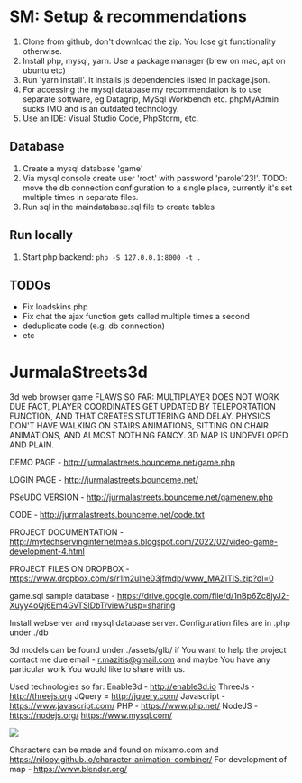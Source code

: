# SM: Setup & recommendations
1. Clone from github, don't download the zip. You lose git functionality otherwise.
2. Install php, mysql, yarn. Use a package manager (brew on mac, apt on ubuntu etc)
3. Run 'yarn install'. It installs js dependencies listed in package.json.
4. For accessing the mysql database my recommendation is to use separate software, eg Datagrip, MySql Workbench etc. phpMyAdmin sucks IMO and is an outdated technology.
5. Use an IDE: Visual Studio Code, PhpStorm, etc.

## Database
1. Create a mysql database 'game'
2. Via mysql console create user 'root' with password 'parole123!'. TODO: move the db connection configuration to a single place, currently it's set multiple times in separate files.
2. Run sql in the maindatabase.sql file to create tables

## Run locally
1. Start php backend: `php -S 127.0.0.1:8000 -t . `


## TODOs
* Fix loadskins.php
* Fix chat the ajax function gets called multiple times a second
* deduplicate code (e.g. db connection)
* etc




# JurmalaStreets3d
3d web browser game
FLAWS SO FAR: MULTIPLAYER DOES NOT WORK DUE FACT, PLAYER COORDINATES GET UPDATED BY TELEPORTATION FUNCTION, AND THAT CREATES STUTTERING AND DELAY.
PHYSICS DON'T HAVE WALKING ON STAIRS ANIMATIONS, SITTING ON CHAIR ANIMATIONS, AND ALMOST NOTHING FANCY. 3D MAP IS UNDEVELOPED AND PLAIN.

DEMO PAGE - http://jurmalastreets.bounceme.net/game.php

LOGIN PAGE - http://jurmalastreets.bounceme.net/

PSeUDO VERSION - http://jurmalastreets.bounceme.net/gamenew.php

CODE - http://jurmalastreets.bounceme.net/code.txt

PROJECT DOCUMENTATION - http://mytechservinginternetmeals.blogspot.com/2022/02/video-game-development-4.html

PROJECT FILES ON DROPBOX - https://www.dropbox.com/s/r1m2ulne03jfmdp/www_MAZITIS.zip?dl=0

game.sql sample database - https://drive.google.com/file/d/1nBp6Zc8jyJ2-Xuyy4oQj6Em4GvTSlDbT/view?usp=sharing

Install webserver and mysql database server. Configuration files are in .php under ./db 

3d models can be found under ./assets/glb/ if You want to help the project contact me due email - r.mazitis@gmail.com and maybe You have any particular work You would like to share with us.

Used technologies so far: Enable3d - http://enable3d.io
ThreeJs - http://threejs.org
JQuery = http://jquery.com/
Javascript - https://www.javascript.com/
PHP - https://www.php.net/
NodeJS - https://nodejs.org/
https://www.mysql.com/

<img src="https://i.ibb.co/bRtM2fX/20220706-163202.jpg"></img>


Characters can be made and found on mixamo.com  and https://nilooy.github.io/character-animation-combiner/
For development of map - https://www.blender.org/
